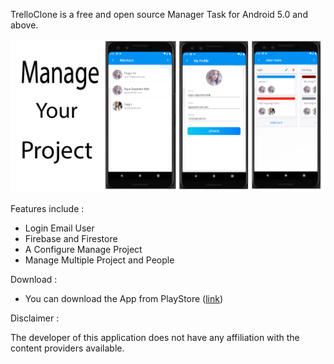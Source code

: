 TrelloClone is a free and open source Manager Task for Android 5.0 and above.

![alt text](https://raw.githubusercontent.com/tonyhart7/TrelloClone/Asset/documentation/feature-01.png) 


Features include :
- Login Email User
- Firebase and Firestore 
- A Configure Manage Project
- Manage Multiple Project and People

Download : 
- You can download the App from PlayStore ([link](https://play.google.com/store/apps/details?id=com.projemanag))

Disclaimer : 

The developer of this application does not have any affiliation with the content providers available.
